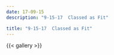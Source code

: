 ```yaml
---
date: 17-09-15
description: "9-15-17  Classed as Fit"

title: "9-15-17  Classed as Fit"
---
```

{{< gallery >}}
